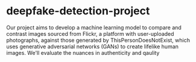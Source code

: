 # deepfake-detection-project
Our project aims to develop a machine learning model to compare and contrast images sourced from Flickr, a platform with user-uploaded photographs, against those generated by ThisPersonDoesNotExist, which uses generative adversarial networks (GANs) to create lifelike human images. We'll evaluate the nuances in authenticity and qaulity
